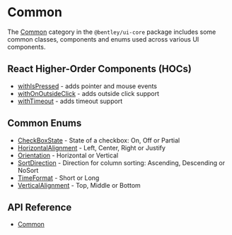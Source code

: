 # Common

The [Common]($core-react:Common) category in the `@bentley/ui-core` package includes some common classes, components and enums used across various UI components.

## React Higher-Order Components (HOCs)

- [withIsPressed]($core-react) - adds pointer and mouse events
- [withOnOutsideClick]($core-react) - adds outside click support
- [withTimeout]($core-react) - adds timeout support

## Common Enums

- [CheckBoxState]($core-react) - State of a checkbox: On, Off or Partial
- [HorizontalAlignment]($core-react) - Left, Center, Right or Justify
- [Orientation]($core-react) - Horizontal or Vertical
- [SortDirection]($core-react) - Direction for column sorting: Ascending, Descending or NoSort
- [TimeFormat]($core-react) - Short or Long
- [VerticalAlignment]($core-react) - Top, Middle or Bottom

## API Reference

- [Common]($core-react:Common)
